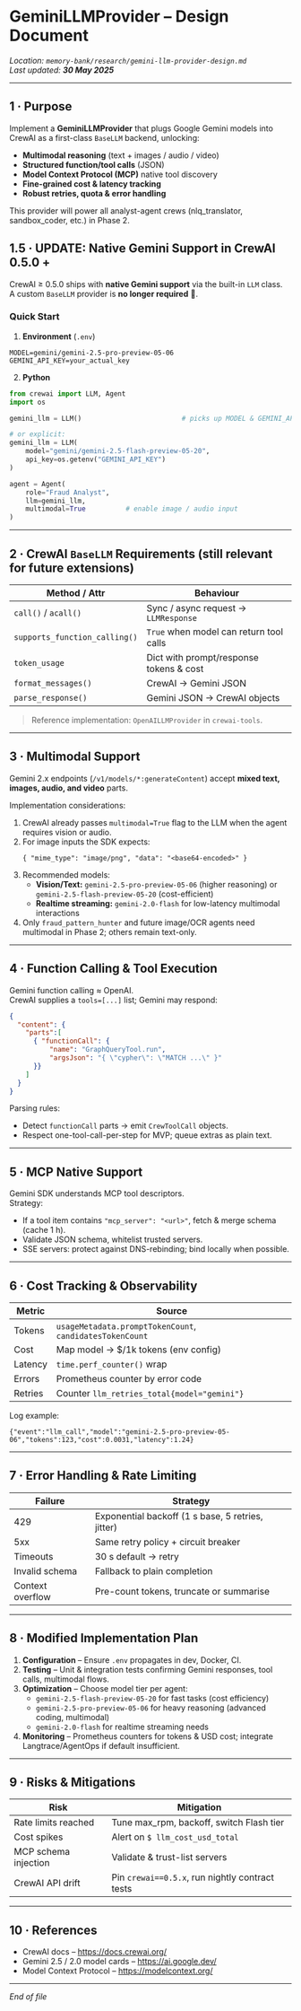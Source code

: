 # GeminiLLMProvider – Design Document  
*Location: `memory-bank/research/gemini-llm-provider-design.md`*  
_Last updated: **30 May 2025**_

---

## 1 · Purpose

Implement a **GeminiLLMProvider** that plugs Google Gemini models into CrewAI as a first-class `BaseLLM` backend, unlocking:

* **Multimodal reasoning** (text + images / audio / video)  
* **Structured function/tool calls** (JSON)  
* **Model Context Protocol (MCP)** native tool discovery  
* **Fine-grained cost & latency tracking**  
* **Robust retries, quota & error handling**

This provider will power all analyst-agent crews (nlq_translator, sandbox_coder, etc.) in Phase 2.

## 1.5 · UPDATE: Native Gemini Support in CrewAI 0.5.0 +

CrewAI ≥ 0.5.0 ships with **native Gemini support** via the built-in `LLM` class.  
A custom `BaseLLM` provider is **no longer required** 🎉.

### Quick Start

1. **Environment** (`.env`)
```
MODEL=gemini/gemini-2.5-pro-preview-05-06
GEMINI_API_KEY=your_actual_key
```

2. **Python**
```python
from crewai import LLM, Agent
import os

gemini_llm = LLM()                         # picks up MODEL & GEMINI_API_KEY

# or explicit:
gemini_llm = LLM(
    model="gemini/gemini-2.5-flash-preview-05-20",
    api_key=os.getenv("GEMINI_API_KEY")
)

agent = Agent(
    role="Fraud Analyst",
    llm=gemini_llm,
    multimodal=True          # enable image / audio input
)
```

---

## 2 · CrewAI `BaseLLM` Requirements (still relevant for future extensions)

| Method / Attr | Behaviour |
|---------------|-----------|
| `call()` / `acall()` | Sync / async request → `LLMResponse` |
| `supports_function_calling()` | `True` when model can return tool calls |
| `token_usage` | Dict with prompt/response tokens & cost |
| `format_messages()` | CrewAI → Gemini JSON |
| `parse_response()` | Gemini JSON → CrewAI objects |

> Reference implementation: `OpenAILLMProvider` in `crewai-tools`.

---

## 3 · Multimodal Support

Gemini 2.x endpoints (`/v1/models/*:generateContent`) accept **mixed text, images, audio, and video** parts.

Implementation considerations:

1. CrewAI already passes `multimodal=True` flag to the LLM when the agent requires vision or audio.  
2. For image inputs the SDK expects:
   ```
   { "mime_type": "image/png", "data": "<base64-encoded>" }
   ```
3. Recommended models:  
   * **Vision/Text:** `gemini-2.5-pro-preview-05-06` (higher reasoning) or `gemini-2.5-flash-preview-05-20` (cost-efficient)  
   * **Realtime streaming:** `gemini-2.0-flash` for low-latency multimodal interactions  
4. Only `fraud_pattern_hunter` and future image/OCR agents need multimodal in Phase 2; others remain text-only.

---

## 4 · Function Calling & Tool Execution

Gemini function calling ≈ OpenAI.  
CrewAI supplies a `tools=[...]` list; Gemini may respond:

```json
{
  "content": {
    "parts":[
      { "functionCall": {
          "name": "GraphQueryTool.run",
          "argsJson": "{ \"cypher\": \"MATCH ...\" }"
      }}
    ]
  }
}
```

Parsing rules:

* Detect `functionCall` parts → emit `CrewToolCall` objects.  
* Respect one-tool-call-per-step for MVP; queue extras as plain text.

---

## 5 · MCP Native Support

Gemini SDK understands MCP tool descriptors.  
Strategy:

* If a tool item contains `"mcp_server": "<url>"`, fetch & merge schema (cache 1 h).  
* Validate JSON schema, whitelist trusted servers.  
* SSE servers: protect against DNS-rebinding; bind locally when possible.

---

## 6 · Cost Tracking & Observability

| Metric | Source |
|--------|--------|
| Tokens | `usageMetadata.promptTokenCount`, `candidatesTokenCount` |
| Cost   | Map model → $/1k tokens (env config) |
| Latency| `time.perf_counter()` wrap |
| Errors | Prometheus counter by error code |
| Retries| Counter `llm_retries_total{model="gemini"}` |

Log example:
```
{"event":"llm_call","model":"gemini-2.5-pro-preview-05-06","tokens":123,"cost":0.0031,"latency":1.24}
```

---

## 7 · Error Handling & Rate Limiting

| Failure | Strategy |
|---------|----------|
| 429 | Exponential backoff (1 s base, 5 retries, jitter) |
| 5xx | Same retry policy + circuit breaker |
| Timeouts | 30 s default → retry |
| Invalid schema | Fallback to plain completion |
| Context overflow | Pre-count tokens, truncate or summarise |

---

## 8 · Modified Implementation Plan

1. **Configuration** – Ensure `.env` propagates in dev, Docker, CI.  
2. **Testing** – Unit & integration tests confirming Gemini responses, tool calls, multimodal flows.  
3. **Optimization** – Choose model tier per agent:  
   - `gemini-2.5-flash-preview-05-20` for fast tasks (cost efficiency)  
   - `gemini-2.5-pro-preview-05-06` for heavy reasoning (advanced coding, multimodal)  
   - `gemini-2.0-flash` for realtime streaming needs  
4. **Monitoring** – Prometheus counters for tokens & USD cost; integrate Langtrace/AgentOps if default insufficient.

---

## 9 · Risks & Mitigations

| Risk | Mitigation |
|------|------------|
| Rate limits reached | Tune max_rpm, backoff, switch Flash tier |
| Cost spikes | Alert on `$ llm_cost_usd_total` |
| MCP schema injection | Validate & trust-list servers |
| CrewAI API drift | Pin `crewai==0.5.x`, run nightly contract tests |

---

## 10 · References

* CrewAI docs – <https://docs.crewai.org/>  
* Gemini 2.5 / 2.0 model cards – <https://ai.google.dev/>  
* Model Context Protocol – <https://modelcontext.org/>  

---  
*End of file*  
